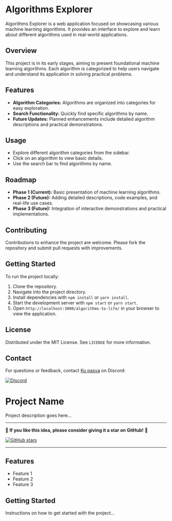 # Algorithms Explorer

Algorithms Explorer is a web application focused on showcasing various machine learning algorithms. It provides an interface to explore and learn about different algorithms used in real-world applications.

## Overview

This project is in its early stages, aiming to present foundational machine learning algorithms. Each algorithm is categorized to help users navigate and understand its application in solving practical problems.

## Features

- **Algorithm Categories:** Algorithms are organized into categories for easy exploration.
- **Search Functionality:** Quickly find specific algorithms by name.
- **Future Updates:** Planned enhancements include detailed algorithm descriptions and practical demonstrations.

## Usage

- Explore different algorithm categories from the sidebar.
- Click on an algorithm to view basic details.
- Use the search bar to find algorithms by name.

## Roadmap

- **Phase 1 (Current):** Basic presentation of machine learning algorithms.
- **Phase 2 (Future):** Adding detailed descriptions, code examples, and real-life use cases.
- **Phase 3 (Future):** Integration of interactive demonstrations and practical implementations.

## Contributing

Contributions to enhance the project are welcome. Please fork the repository and submit pull requests with improvements.

## Getting Started

To run the project locally:

1. Clone the repository.
2. Navigate into the project directory.
3. Install dependencies with `npm install` or `yarn install`.
4. Start the development server with `npm start` or `yarn start`.
5. Open `http://localhost:3000/algorithms-to-life/` in your browser to view the application.

## License

Distributed under the MIT License. See `LICENSE` for more information.

## Contact

For questions or feedback, contact [Ku pasva](https://discordapp.com/users/kumar_sai7350) on Discord:

[![Discord](https://img.shields.io/badge/Contact%20on-Discord-7289DA?style=flat&logo=discord&logoColor=white)](https://discordapp.com/users/kumar_sai7350)

# Project Name

Project description goes here...

---

🌟 **If you like this idea, please consider giving it a star on GitHub!** 🌟

[![GitHub stars](https://img.shields.io/github/stars/your_username/your_repository.svg?style=social)](https://github.com/w3cdpass/algorithms-to-life.git)

---

## Features

- Feature 1
- Feature 2
- Feature 3

## Getting Started

Instructions on how to get started with the project...

